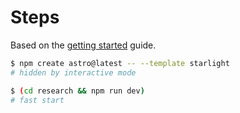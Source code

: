 # Steps

Based on the [getting started](https://starlight.astro.build/getting-started/) guide.

```bash
$ npm create astro@latest -- --template starlight
# hidden by interactive mode

$ (cd research && npm run dev)
# fast start
```
